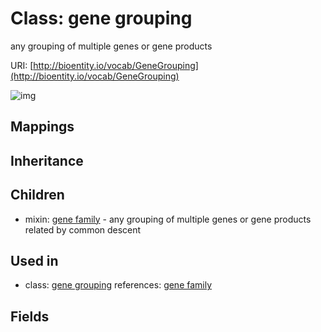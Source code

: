 # Class: gene grouping


any grouping of multiple genes or gene products

URI: [http://bioentity.io/vocab/GeneGrouping](http://bioentity.io/vocab/GeneGrouping)

![img](http://yuml.me/diagram/nofunky;dir:TB/class/)
## Mappings

## Inheritance

## Children

 *  mixin: [gene family](GeneFamily.md) - any grouping of multiple genes or gene products related by common descent
## Used in

 *  class: [gene grouping](GeneGrouping.md) references: [gene family](GeneFamily.md)
## Fields

